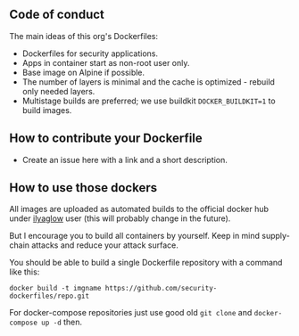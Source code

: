 Code of conduct
---------------

The main ideas of this org's Dockerfiles:
* Dockerfiles for security applications.
* Apps in container start as non-root user only.
* Base image on Alpine if possible.
* The number of layers is minimal and the cache is optimized - rebuild
  only needed layers.
* Multistage builds are preferred; we use buildkit `DOCKER_BUILDKIT=1` to
  build images.

How to contribute your Dockerfile
---------------------------------

* Create an issue here with a link and a short description.

How to use those dockers
------------------------

All images are uploaded as automated builds to the official docker hub under
[ilyaglow](https://hub.docker.com/u/ilyaglow) user (this will probably change
in the future).

But I encourage you to build all containers by yourself. Keep in mind
supply-chain attacks and reduce your attack surface.

You should be able to build a single Dockerfile repository with a command like
this:
```
docker build -t imgname https://github.com/security-dockerfiles/repo.git
```

For docker-compose repositories just use good old `git clone` and
`docker-compose up -d` then.
